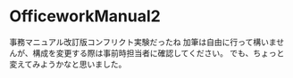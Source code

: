 # OfficeworkManual2
事務マニュアル改訂版コンフリクト実験だったね
加筆は自由に行って構いませんが、構成を変更する際は事前時担当者に確認してください。
でも、ちょっと変えてみようかなと思いました。
